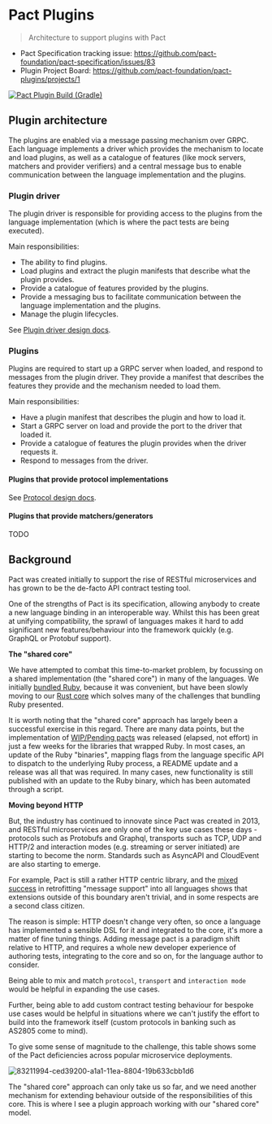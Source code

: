 # Pact Plugins
> Architecture to support plugins with Pact

* Pact Specification tracking issue: https://github.com/pact-foundation/pact-specification/issues/83
* Plugin Project Board: https://github.com/pact-foundation/pact-plugins/projects/1

[![Pact Plugin Build (Gradle)](https://github.com/pact-foundation/pact-plugins/actions/workflows/gradle.yml/badge.svg)](https://github.com/pact-foundation/pact-plugins/actions/workflows/gradle.yml)

## Plugin architecture

The plugins are enabled via a message passing mechanism over GRPC. Each language implements a driver which provides the
mechanism to locate and load plugins, as well as a catalogue of features (like mock servers, matchers and provider
verifiers) and a central message bus to enable communication between the language implementation and the plugins.

### Plugin driver

The plugin driver is responsible for providing access to the plugins from the language implementation (which is where the
pact tests are being executed). 

Main responsibilities:
* The ability to find plugins.
* Load plugins and extract the plugin manifests that describe what the plugin provides.
* Provide a catalogue of features provided by the plugins.
* Provide a messaging bus to facilitate communication between the language implementation and the plugins.
* Manage the plugin lifecycles.

See [Plugin driver design docs](docs/plugin-driver-design.md).

### Plugins

Plugins are required to start up a GRPC server when loaded, and respond to messages from the plugin driver. They provide
a manifest that describes the features they provide and the mechanism needed to load them.  

Main responsibilities:
* Have a plugin manifest that describes the plugin and how to load it.
* Start a GRPC server on load and provide the port to the driver that loaded it.
* Provide a catalogue of features the plugin provides when the driver requests it.
* Respond to messages from the driver.

#### Plugins that provide protocol implementations

See [Protocol design docs](docs/protocol-plugin-design.md).

#### Plugins that provide matchers/generators

TODO

## Background

Pact was created initially to support the rise of RESTful microservices and has grown to be the de-facto API contract 
testing tool.

One of the strengths of Pact is its specification, allowing anybody to create a new language binding in an interoperable
way. Whilst this has been great at unifying compatibility, the sprawl of languages makes it hard to add significant new
features/behaviour into the framework quickly (e.g. GraphQL or Protobuf support).

**The "shared core"**

We have attempted to combat this time-to-market problem, by focussing on a shared implementation (the "shared  core")
in many of the languages. We initially [bundled Ruby](https://docs.pact.io/wrapper_implementations), because it was 
convenient, but have been slowly moving to our [Rust core](https://github.com/pact-foundation/pact-reference) which 
solves many of the challenges that bundling Ruby presented.

It is worth noting that the "shared core" approach has largely been a successful exercise in this regard. There are 
many data points, but the implementation of [WIP/Pending pacts](http://docs.pact.io/pending) was released (elapsed, 
not effort) in just a few weeks for the libraries that wrapped Ruby. In most cases, an update of the Ruby "binaries", 
mapping flags from the language specific API to dispatch to the underlying Ruby process, a README update and a release
was all that was required. In many cases, new functionality is still published with an update to the Ruby binary, which
has been automated through a script.

**Moving beyond HTTP**

But, the industry has continued to innovate since Pact was created in 2013, and RESTful microservices are only one of 
the key use cases these days - protocols such as Protobufs and Graphql, transports such as TCP, UDP and HTTP/2 and 
interaction modes (e.g. streaming or server initiated) are starting to become the norm. Standards such as AsyncAPI and 
CloudEvent are also starting to emerge.

For example, Pact is still a rather HTTP centric library, and the [mixed success](https://docs.pact.io/roadmap/feature_support)
in retrofitting "message support" into all languages shows that extensions outside of this boundary aren't trivial, 
and in some respects are a second class citizen.

The reason is simple: HTTP doesn't change very often, so once a language has implemented a sensible DSL for it and 
integrated to the core, it's more a matter of fine tuning things. Adding message pact is a paradigm shift relative to 
HTTP, and requires a whole new developer experience of authoring tests, integrating to the core and so on, for the 
language author to consider.

Being able to mix and match `protocol`, `transport` and `interaction mode` would be helpful in expanding the use cases. 

Further, being able to add custom contract testing behaviour for bespoke use cases would be helpful in situations where 
we can't justify the effort to build into the framework itself (custom protocols in banking such as AS2805 come to mind).

To give some sense of magnitude to the challenge, this table shows some of the Pact deficiencies across popular 
microservice deployments.

![83211994-ced39200-a1a1-11ea-8804-19b633cbb1d6](https://user-images.githubusercontent.com/53900/103729694-1e7e1400-5035-11eb-8d4e-641939791552.png)

The "shared core" approach can only take us so far, and we need another mechanism for extending behaviour outside of 
the responsibilities of this core. This is where I see a plugin approach working with our "shared core" model.
